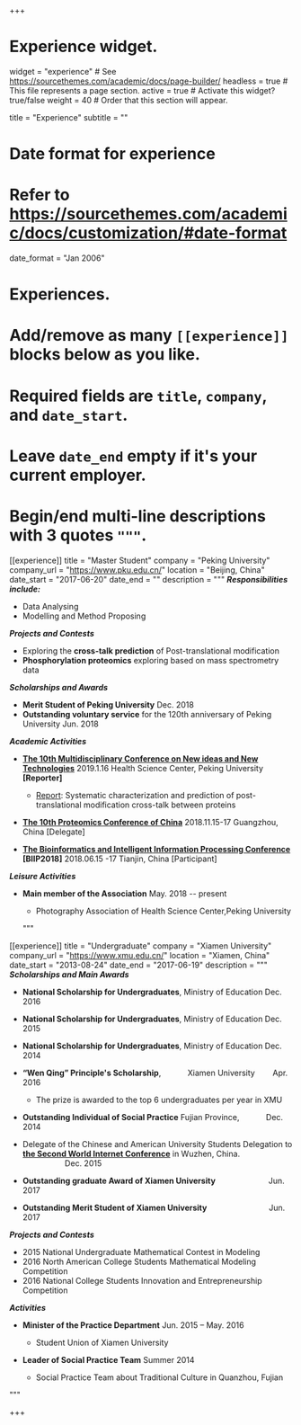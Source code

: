 +++
# Experience widget.
widget = "experience"  # See https://sourcethemes.com/academic/docs/page-builder/
headless = true  # This file represents a page section.
active = true  # Activate this widget? true/false
weight = 40  # Order that this section will appear.

title = "Experience"
subtitle = ""

# Date format for experience
#   Refer to https://sourcethemes.com/academic/docs/customization/#date-format
date_format = "Jan 2006"

# Experiences.
#   Add/remove as many `[[experience]]` blocks below as you like.
#   Required fields are `title`, `company`, and `date_start`.
#   Leave `date_end` empty if it's your current employer.
#   Begin/end multi-line descriptions with 3 quotes `"""`.
[[experience]]
  title = "Master Student"
  company = "Peking University"
  company_url = "https://www.pku.edu.cn/"
  location = "Beijing, China"
  date_start = "2017-06-20"
  date_end = ""
  description = """
  **_Responsibilities include:_**

  * Data Analysing
  * Modelling and Method Proposing

  **_Projects and Contests_**
  
  * Exploring the **cross-talk prediction** of Post-translational modification
  * **Phosphorylation proteomics** exploring  based on mass spectrometry data


  **_Scholarships and Awards_**

  * **Merit Student of Peking University** Dec. 2018
  * **Outstanding voluntary service**  for the 120th anniversary of Peking University Jun. 2018


  **_Academic Activities_**
  
  *  **[The 10th Multidisciplinary Conference on New ideas and New Technologies](http://sbms.bjmu.edu.cn/xzxx/201619.htm)** 2019.1.16 Health Science Center, Peking University **[Reporter]**

     - [Report](http://www.bjmu.edu.cn/xxdt/201771.htm): Systematic characterization and prediction of post-translational modification cross-talk between proteins
  * **[The 10th Proteomics Conference of China](http://cnhupo.ittn.com.cn/)** 2018.11.15-17 Guangzhou, China [Delegate]
  * **[The Bioinformatics and Intelligent Information Processing Conference](http://lab.malab.cn/biip/)**   **[BIIP2018]** 2018.06.15 -17 Tianjin, China [Participant]



  **_Leisure Activities_**
  
  * **Main member of the Association**  May. 2018 -- present
  
    - Photography Association of Health Science Center,Peking University
  
  
    """
  
  
  
[[experience]]
  title = "Undergraduate"
  company = "Xiamen University"
  company_url = "https://www.xmu.edu.cn/"
  location = "Xiamen, China"
  date_start = "2013-08-24"
  date_end = "2017-06-19"
  description = """
  **_Scholarships and Main Awards_**

  * **National Scholarship for Undergraduates**,   Ministry of Education Dec. 2016
  * **National Scholarship for Undergraduates**,   Ministry of Education Dec. 2015 
  * **National Scholarship for Undergraduates**,   Ministry of Education Dec. 2014
  
  * **“Wen Qing” Principle's Scholarship**,  &nbsp;&nbsp;&nbsp;&nbsp;&nbsp;&nbsp;&nbsp;&nbsp;&nbsp;&nbsp;          Xiamen University      &nbsp;&nbsp;&nbsp;&nbsp;&nbsp;&nbsp;&nbsp;Apr. 2016
    - The prize is awarded to the top 6 undergraduates per year in XMU
  * **Outstanding Individual of Social Practice** Fujian Province, &nbsp;&nbsp;&nbsp;&nbsp;&nbsp;&nbsp;&nbsp;&nbsp;&nbsp;&nbsp;&nbsp;Dec. 2014
  * Delegate of the Chinese and American University Students Delegation to **[the Second World Internet Conference](http://2015.wicwuzhen.cn/)** in Wuzhen, China. &nbsp;&nbsp;&nbsp;&nbsp;&nbsp;&nbsp;&nbsp;&nbsp;&nbsp;&nbsp;&nbsp;&nbsp;&nbsp;&nbsp;&nbsp;&nbsp;&nbsp;&nbsp;&nbsp;Dec. 2015
  * **Outstanding graduate Award of Xiamen University**  &nbsp;&nbsp;&nbsp;&nbsp;&nbsp;&nbsp;&nbsp;&nbsp;&nbsp;&nbsp;&nbsp;&nbsp;&nbsp;&nbsp;&nbsp;&nbsp;&nbsp;&nbsp;&nbsp;&nbsp;&nbsp;&nbsp;&nbsp;Jun. 2017
  * **Outstanding Merit Student of Xiamen University**&nbsp;&nbsp;&nbsp;&nbsp;&nbsp;&nbsp;&nbsp;&nbsp;&nbsp;&nbsp;&nbsp;&nbsp;&nbsp;&nbsp;&nbsp;&nbsp;&nbsp;&nbsp;&nbsp;&nbsp;&nbsp;&nbsp;&nbsp;&nbsp;&nbsp;&nbsp;&nbsp;&nbsp;Jun. 2017

  **_Projects and Contests_**
  
  * 2015 National Undergraduate Mathematical Contest in Modeling
  * 2016 North American College Students Mathematical Modeling Competition
  * 2016 National College Students Innovation and Entrepreneurship Competition

  **_Activities_**
  
  * **Minister of the Practice Department**  Jun. 2015 – May. 2016
  
    - Student Union of Xiamen University
  * **Leader of  Social Practice Team** Summer 2014

    - Social Practice Team about Traditional Culture in Quanzhou, Fujian


  """

+++
